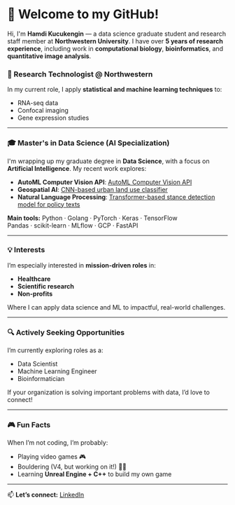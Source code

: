 # 👋 Welcome to my GitHub!

Hi, I'm **Hamdi Kucukengin** — a data science graduate student and research staff member at **Northwestern University**. I have over **5 years of research experience**, including work in **computational biology**, **bioinformatics**, and **quantitative image analysis**.

### 🔬 Research Technologist @ Northwestern
In my current role, I apply **statistical and machine learning techniques** to:
- RNA-seq data
- Confocal imaging
- Gene expression studies

---

### 🎓 Master's in Data Science (AI Specialization)
I'm wrapping up my graduate degree in **Data Science**, with a focus on **Artificial Intelligence**. My recent work explores:
- **AutoML Computer Vision API**: [AutoML Computer Vision API](https://github.com/hamodikk/automl-cv-api)
- **Geospatial AI**: [CNN-based urban land use classifier](https://github.com/hamodikk/CNN_Typography)
- **Natural Language Processing**: [Transformer-based stance detection model for policy texts](https://github.com/hamodikk/stance_detection)

**Main tools:**
Python · Golang · PyTorch · Keras · TensorFlow  
Pandas · scikit-learn · MLflow · GCP · FastAPI

---

### 💡 Interests
I’m especially interested in **mission-driven roles** in:
- **Healthcare**
- **Scientific research**
- **Non-profits**

Where I can apply data science and ML to impactful, real-world challenges.

---

### 🔍 Actively Seeking Opportunities
I’m currently exploring roles as a:
- Data Scientist
- Machine Learning Engineer
- Bioinformatician

If your organization is solving important problems with data, I’d love to connect!

---

### 🎮 Fun Facts
When I’m not coding, I’m probably:
- Playing video games 🎮
- Bouldering (V4, but working on it!) 🧗‍♂️
- Learning **Unreal Engine + C++** to build my own game

---

📫 **Let’s connect:** [LinkedIn](https://www.linkedin.com/in/hamdi-kucukengin/)
